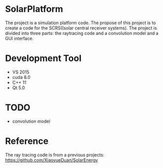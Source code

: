 # SolarPlatform
The project is a simulation platform code. The propose of this project is to create a code for the SCRS((solar central receiver systems). The project is divided into three parts: the raytracing code and a convolution model and a GUI  interface.

# Development Tool

 - VS 2015
- cuda 8.0
- C++ 11
- Qt 5.0

# TODO

- convolution model

# Reference

The ray tracing code is from a previous projects: https://github.com/XiaoyueDuan/SolarEnergy









